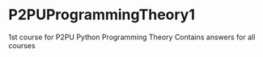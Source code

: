 P2PUProgrammingTheory1
======================

1st course for P2PU Python Programming Theory
Contains answers for all courses
